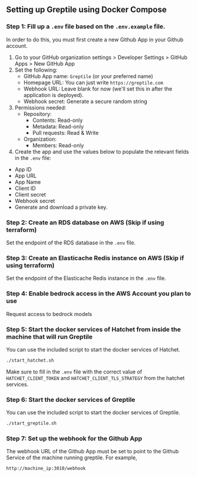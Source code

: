 ## Setting up Greptile using Docker Compose

### Step 1: Fill up a `.env` file based on the `.env.example` file. 
In order to do this, you must first create a new Github App in your Github account. 

1. Go to your GitHub organization settings > Developer Settings > GitHub Apps > New GitHub App
2. Set the following:
    - GitHub App name: `Greptile` (or your preferred name)
    - Homepage URL: You can just write `https://greptile.com`
    - Webhook URL: Leave blank for now (we'll set this in after the application is deployed).
    - Webhook secret: Generate a secure random string
3. Permissions needed:
    - Repository:
      - Contents: Read-only
      - Metadata: Read-only
      - Pull requests: Read & Write
    - Organization:
      - Members: Read-only
4. Create the app and use the values below to populate the relevant fields in the `.env` file:
  - App ID 
  - App URL 
  - App Name 
  - Client ID
  - Client secret
  - Webhook secret
  - Generate and download a private key.

### Step 2: Create an RDS database on AWS (Skip if using terraform)
Set the endpoint of the RDS database in the `.env` file.

### Step 3: Create an Elasticache Redis instance on AWS (Skip if using terraform)
Set the endpoint of the Elasticache Redis instance in the `.env` file.

### Step 4: Enable bedrock access in the AWS Account you plan to use
Request access to bedrock models

### Step 5: Start the docker services of Hatchet from inside the machine that will run Greptile
You can use the included script to start the docker services of Hatchet.
```sh
./start_hatchet.sh
```
Make sure to fill in the `.env` file with the correct value of `HATCHET_CLIENT_TOKEN` and `HATCHET_CLIENT_TLS_STRATEGY` from the hatchet services.

### Step 6: Start the docker services of Greptile
You can use the included script to start the docker services of Greptile.
```sh
./start_greptile.sh
```

### Step 7: Set up the webhook for the Github App
The webhook URL of the Github App must be set to point to the Github Service of the machine running greptile. 
For example, 
```sh
http://machine_ip:3010/webhook
```
